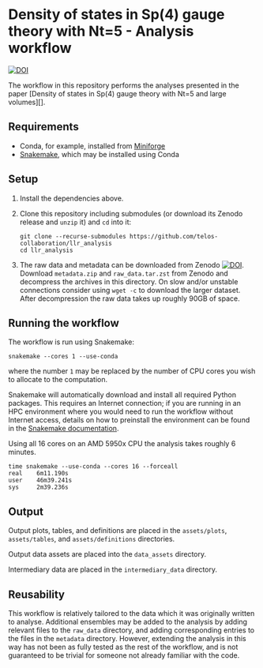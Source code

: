# Density of states in Sp(4) gauge theory with Nt=5 - Analysis workflow

[![DOI](https://zenodo.org/badge/DOI/10.5281/zenodo.16579683.svg)](https://doi.org/10.5281/zenodo.16579683)

The workflow in this repository performs the analyses presented in the paper
[Density of states in Sp(4) gauge theory with Nt=5 and large volumes][].

## Requirements

- Conda, for example, installed from [Miniforge][miniforge]
- [Snakemake][snakemake], which may be installed using Conda

## Setup

1. Install the dependencies above.
2. Clone this repository including submodules
   (or download its Zenodo release and `unzip` it)
   and `cd` into it:

   ```shellsession
   git clone --recurse-submodules https://github.com/telos-collaboration/llr_analysis
   cd llr_analysis
   ```

3. The raw data and metadata can be downloaded from Zenodo
[![DOI](https://zenodo.org/badge/DOI/10.5281/zenodo.16580109.svg)](https://doi.org/10.5281/zenodo.16580109).
Download `metadata.zip` and `raw_data.tar.zst` from Zenodo and decompress the
archives in this directory. On slow and/or unstable connections consider using
`wget -c` to download the larger dataset. After decompression the raw data takes
up roughly 90GB of space.

## Running the workflow

The workflow is run using Snakemake:

``` shellsession
snakemake --cores 1 --use-conda
```

where the number `1`
may be replaced by
the number of CPU cores you wish to allocate to the computation.

Snakemake will automatically download and install
all required Python packages.
This requires an Internet connection;
if you are running in an HPC environment where you would need
to run the workflow without Internet access,
details on how to preinstall the environment
can be found in the [Snakemake documentation][snakemake-conda].

Using all 16 cores on an AMD 5950x CPU the analysis takes roughly 6 minutes.

``` shellsession
time snakemake --use-conda --cores 16 --forceall
real    6m11.190s
user    46m39.241s
sys     2m39.236s
```

## Output

Output plots, tables, and definitions
are placed in the `assets/plots`, `assets/tables`, and `assets/definitions` directories.

Output data assets are placed into the `data_assets` directory.

Intermediary data are placed in the `intermediary_data` directory.

## Reusability

This workflow is relatively tailored to the data
which it was originally written to analyse.
Additional ensembles may be added to the analysis
by adding relevant files to the `raw_data` directory,
and adding corresponding entries to the files in the `metadata` directory.
However,
extending the analysis in this way
has not been as fully tested as the rest of the workflow,
and is not guaranteed to be trivial for someone not already familiar with the code.

[datarelease]: https://doi.org/10.5281/zenodo.TODO_ZENODO_ID
[miniforge]: https://github.com/conda-forge/miniforge
[paper]: https://doi.org/10.48550/arXiv.TODO_ARXIV_ID
[snakemake]: https://snakemake.github.io
[snakemake-conda]: https://snakemake.readthedocs.io/en/stable/snakefiles/deployment.html
